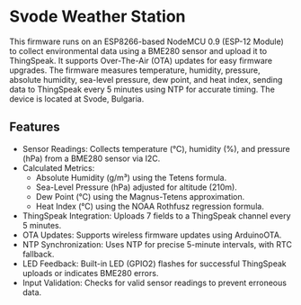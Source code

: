 # Svode Weather Station

This firmware runs on an ESP8266-based NodeMCU 0.9 (ESP-12 Module) to collect environmental data using a BME280 sensor and upload it to ThingSpeak. It supports Over-The-Air (OTA) updates for easy firmware upgrades. The firmware measures temperature, humidity, pressure, absolute humidity, sea-level pressure, dew point, and heat index, sending data to ThingSpeak every 5 minutes using NTP for accurate timing. The device is located at Svode, Bulgaria.

## Features

- Sensor Readings: Collects temperature (°C), humidity (%), and pressure (hPa) from a BME280 sensor via I2C.
- Calculated Metrics:
  - Absolute Humidity (g/m³) using the Tetens formula.
  - Sea-Level Pressure (hPa) adjusted for altitude (210m).
  - Dew Point (°C) using the Magnus-Tetens approximation.
  - Heat Index (°C) using the NOAA Rothfusz regression formula.
- ThingSpeak Integration: Uploads 7 fields to a ThingSpeak channel every 5 minutes.
- OTA Updates: Supports wireless firmware updates using ArduinoOTA.
- NTP Synchronization: Uses NTP for precise 5-minute intervals, with RTC fallback.
- LED Feedback: Built-in LED (GPIO2) flashes for successful ThingSpeak uploads or indicates BME280 errors.
- Input Validation: Checks for valid sensor readings to prevent erroneous data.